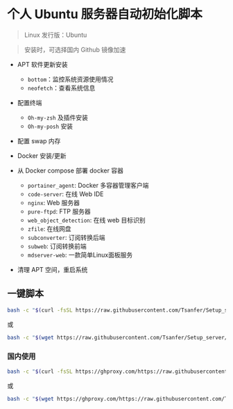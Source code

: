 # 个人 Ubuntu 服务器自动初始化脚本

> Linux 发行版：Ubuntu

> 安装时，可选择国内 Github 镜像加速

- APT 软件更新安装
  - `bottom`：监控系统资源使用情况
  - `neofetch`：查看系统信息
- 配置终端
  - `Oh-my-zsh` 及插件安装
  - `Oh-my-posh` 安装
- 配置 swap 内存
- Docker 安装/更新
- 从 Docker compose 部署 docker 容器
  - `portainer_agent`: Docker 多容器管理客户端
  - `code-server`: 在线 Web IDE
  - `nginx`: Web 服务器
  - `pure-ftpd`: FTP 服务器
  - `web_object_detection`: 在线 web 目标识别
  - `zfile`: 在线网盘
  - `subconverter`: 订阅转换后端
  - `subweb`: 订阅转换前端
  - `mdserver-web`: 一款简单Linux面板服务

- 清理 APT 空间，重启系统

## 一键脚本

```bash
bash -c "$(curl -fsSL https://raw.githubusercontent.com/Tsanfer/Setup_server/main/Setup.sh)"
```

或

```bash
bash -c "$(wget https://raw.githubusercontent.com/Tsanfer/Setup_server/main/Setup.sh -O -)"
```

### 国内使用

```bash
bash -c "$(curl -fsSL https://ghproxy.com/https://raw.githubusercontent.com/Tsanfer/Setup_server/main/Setup.sh)"
```

或

```bash
bash -c "$(wget https://ghproxy.com/https://raw.githubusercontent.com/Tsanfer/Setup_server/main/Setup.sh -O -)"
```
